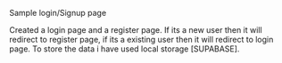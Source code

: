 Sample login/Signup page
    

Created a login page and a register page.
If its a new user then it will redirect to register page,
if its a existing user then it will redirect to login page.
To store the data i have used local storage [SUPABASE].